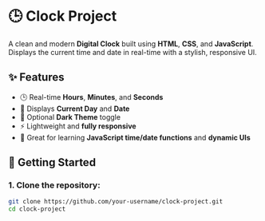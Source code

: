 # 🕒 Clock Project

A clean and modern **Digital Clock** built using **HTML**, **CSS**, and **JavaScript**.  
Displays the current time and date in real-time with a stylish, responsive UI.

## ✨ Features

- 🕒 Real-time **Hours**, **Minutes**, and **Seconds**
- 📅 Displays **Current Day** and **Date**
- 🌙 Optional **Dark Theme** toggle
- ⚡ Lightweight and **fully responsive**
- 🧠 Great for learning **JavaScript time/date functions** and **dynamic UIs**

## 🚀 Getting Started

### 1. Clone the repository:

```bash
git clone https://github.com/your-username/clock-project.git
cd clock-project
